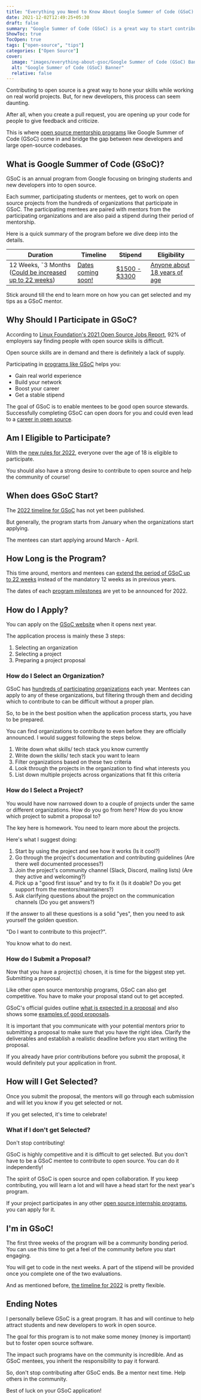 ```yaml
---
title: "Everything you Need to Know About Google Summer of Code (GSoC): Important Dates, Eligibility, Application, Getting Selected and Other Tips"
date: 2021-12-02T12:49:25+05:30
draft: false
summary: "Google Summer of Code (GSoC) is a great way to start contributing to open source while getting paid to do so. This article dives deep into everything GSoC from the application procedure to tips from real experience on being successful"
ShowToc: true
TocOpen: true
tags: ["open-source", "tips"]
categories: ["Open Source"]
cover:
  image: "images/everything-about-gsoc/Google Summer of Code (GSoC) Banner.png"
  alt: "Google Summer of Code (GSoC) Banner"
  relative: false
---
```


Contributing to open source is a great way to hone your skills while working on real world projects. But, for new developers, this process can seem daunting.

After all, when you create a pull request, you are opening up your code for people to give feedback and criticize.

This is where [open source mentorship programs](../open-source-internship-programs) like Google Summer of Code (GSoC) come in and bridge the gap between new developers and large open-source codebases.

## What is Google Summer of Code (GSoC)?

GSoC is an annual program from Google focusing on bringing students and new developers into to open source.

Each summer, participating students or mentees, get to work on open source projects from the hundreds of organizations that participate in GSoC. The participating mentees are paired with mentors from the participating organizations and are also paid a stipend during their period of mentorship.

Here is a quick summary of the program before we dive deep into the details.

| Duration                                                                                                                                       | Timeline                                                                      | Stipend                                                                                                    | Eligibility                                                                                                            |
| ---------------------------------------------------------------------------------------------------------------------------------------------- | ----------------------------------------------------------------------------- | ---------------------------------------------------------------------------------------------------------- | ---------------------------------------------------------------------------------------------------------------------- |
| 12 Weeks, ˜3 Months ([Could be increased up to 22 weeks](https://opensource.googleblog.com/2021/11/expanding-google-summer-of-code-in-2022.html)) | [Dates coming soon!](https://developers.google.com/open-source/gsoc/timeline) | [$1500 - $3300](https://developers.google.com/open-source/gsoc/help/student-stipends#total_stipend_amount) | [Anyone about 18 years of age](https://opensource.googleblog.com/2021/11/expanding-google-summer-of-code-in-2022.html) |

Stick around till the end to learn more on how you can get selected and my tips as a GSoC mentor.

## Why Should I Participate in GSoC?

According to [Linux Foundation's 2021 Open Source Jobs Report](https://www.linuxfoundation.org/tools/the-2021-open-source-jobs-report/), 92% of employers say finding people with open source skills is difficult.

Open source skills are in demand and there is definitely a lack of supply.

Participating in [programs like GSoC](../open-source-internship-programs) helps you:

* Gain real world experience
* Build your network
* Boost your career
* Get a stable stipend

The goal of GSoC is to enable mentees to be good open source stewards. Successfully completing GSoC can open doors for you and could even lead to a [career in open source](../building-your-career-in-open-source).

## Am I Eligible to Participate?

With the [new rules for 2022](https://opensource.googleblog.com/2021/11/expanding-google-summer-of-code-in-2022.html), everyone over the age of 18 is eligible to participate.

You should also have a strong desire to contribute to open source and help the community of course!

## When does GSoC Start?

The [2022 timeline for GSoC](https://developers.google.com/open-source/gsoc/timeline) has not yet been published.

But generally, the program starts from January when the organizations start applying.

The mentees can start applying around March - April.

## How Long is the Program?

This time around, mentors and mentees can [extend the period of GSoC up to 22 weeks](https://opensource.googleblog.com/2021/11/expanding-google-summer-of-code-in-2022.html) instead of the mandatory 12 weeks as in previous years.

The dates of each [program milestones](https://developers.google.com/open-source/gsoc/timeline) are yet to be announced for 2022.

## How do I Apply?

You can apply on the [GSoC website](https://summerofcode.withgoogle.com/) when it opens next year.

The application process is mainly these 3 steps:

1. Selecting an organization
2. Selecting a project
3. Preparing a project proposal

### How do I Select an Organization?

GSoC has [hundreds of participating organizations](https://summerofcode.withgoogle.com/archive/2021/organizations/) each year. Mentees can apply to any of these organizations, but filtering through them and deciding which to contribute to can be difficult without a proper plan.

So, to be in the best position when the application process starts, you have to be prepared.

You can find organizations to contribute to even before they are officially announced. I would suggest following the steps below.

1. Write down what skills/ tech stack you know currently
2. Write down the skills/ tech stack you want to learn
3. Filter organizations based on these two criteria
4. Look through the projects in the organization to find what interests you
5. List down multiple projects across organizations that fit this criteria

### How do I Select a Project?

You would have now narrowed down to a couple of projects under the same or different organizations. How do you go from here? How do you know which project to submit a proposal to?

The key here is homework. You need to learn more about the projects.

Here's what I suggest doing:

1. Start by using the project and see how it works (Is it cool?)
2. Go through the project's documentation and contributing guidelines (Are there well documented processes?)
3. Join the project's community channel (Slack, Discord, mailing lists) (Are they active and welcoming?)
4. Pick up a "good first issue" and try to fix it (Is it doable? Do you get support from the mentors/maintainers?)
5. Ask clarifying questions about the project on the communication channels (Do you get answers?)

If the answer to all these questions is a solid "yes", then you need to ask yourself the golden question.

"Do I want to contribute to this project?".

You know what to do next.

### How do I Submit a Proposal?

Now that you have a project(s) chosen, it is time for the biggest step yet. Submitting a proposal.

Like other open source mentorship programs, GSoC can also get competitive. You have to make your proposal stand out to get accepted.

GSoC's official guides outline [what is expected in a proposal](https://google.github.io/gsocguides/student/writing-a-proposal#elements-of-a-quality-proposal) and also shows some [examples of good proposals](https://google.github.io/gsocguides/student/proposal-example-1).

It is important that you communicate with your potential mentors prior to submitting a proposal to make sure that you have the right idea. Clarify the deliverables and establish a realistic deadline before you start writing the proposal.

If you already have prior contributions before you submit the proposal, it would definitely put your application in front.

## How will I Get Selected?

Once you submit the proposal, the mentors will go through each submission and will let you know if you get selected or not.

If you get selected, it's time to celebrate!

### What if I don't get Selected?

Don't stop contributing!

GSoC is highly competitive and it is difficult to get selected. But you don't have to be a GSoC mentee to contribute to open source. You can do it independently!

The spirit of GSoC is open source and open collaboration. If you keep contributing, you will learn a lot and will have a head start for the next year's program.

If your project participates in any other [open source internship programs](../open-source-internship-programs), you can apply for it.

## I'm in GSoC!

The first three weeks of the program will be a community bonding period. You can use this time to get a feel of the community before you start engaging.

You will get to code in the next weeks. A part of the stipend will be provided once you complete one of the two evaluations.

And as mentioned before, [the timeline for 2022](#how-long-is-the-program) is pretty flexible.

## Ending Notes

I personally believe GSoC is a great program. It has and will continue to help attract students and new developers to work in open source.

The goal for this program is to not make some money (money is important) but to foster open source software.

The impact such programs have on the community is incredible. And as GSoC mentees, you inherit the responsibility to pay it forward.

So, don't stop contributing after GSoC ends. Be a mentor next time. Help others in the community.

Best of luck on your GSoC application!
